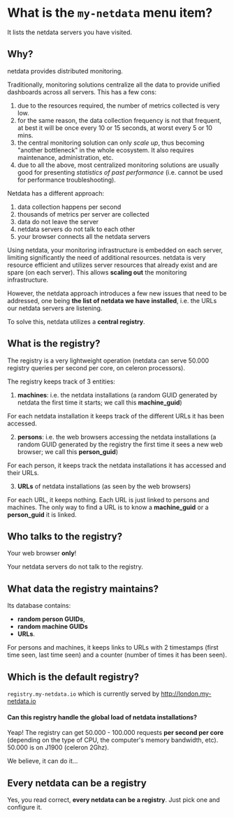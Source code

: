 # What is the `my-netdata` menu item?

It lists the netdata servers you have visited.


## Why?

netdata provides distributed monitoring.

Traditionally, monitoring solutions centralize all the data to provide unified dashboards across all servers. This has a few cons:

1. due to the resources required, the number of metrics collected is very low.
2. for the same reason, the data collection frequency is not that frequent, at best it will be once every 10 or 15 seconds, at worst every 5 or 10 mins.
2. the central monitoring solution can only *scale up*, thus becoming "another bottleneck" in the whole ecosystem. It also requires maintenance, administration, etc.
3. due to all the above, most centralized monitoring solutions are usually good for presenting *statistics of past performance* (i.e. cannot be used for performance troubleshooting).

Netdata has a different approach:

1. data collection happens per second
2. thousands of metrics per server are collected
3. data do not leave the server
4. netdata servers do not talk to each other
5. your browser connects all the netdata servers

Using netdata, your monitoring infrastructure is embedded on each server, limiting significantly the need of additional resources. netdata is very resource efficient and utilizes server resources that already exist and are spare (on each server). This allows **scaling out** the monitoring infrastructure. 

However, the netdata approach introduces a few new issues that need to be addressed, one being **the list of netdata we have installed**, i.e. the URLs our netdata servers are listening.

To solve this, netdata utilizes a **central registry**.

## What is the registry?

The registry is a very lightweight operation (netdata can serve 50.000 registry queries per second per core, on celeron processors).

The registry keeps track of 3 entities:

1. **machines**: i.e. the netdata installations (a random GUID generated by netdata the first time it starts; we call this **machine_guid**)

  For each netdata installation it keeps track of the different URLs it has been accessed.

2. **persons**: i.e. the web browsers accessing the netdata installations (a random GUID generated by the registry the first time it sees a new web browser; we call this **person_guid**)

  For each person, it keeps track the netdata installations it has accessed and their URLs.

3. **URLs** of netdata installations (as seen by the web browsers)

  For each URL, it keeps nothing. Each URL is just linked to persons and machines. The only way to find a URL is to know a **machine_guid** or a **person_guid** it is linked.

## Who talks to the registry?

Your web browser **only**!

Your netdata servers do not talk to the registry.

## What data the registry maintains?

Its database contains:

- **random person GUIDs**,
- **random machine GUIDs**
- **URLs**.

For persons and machines, it keeps links to URLs with 2 timestamps (first time seen, last time seen) and a counter (number of times it has been seen).

## Which is the default registry?

`registry.my-netdata.io` which is currently served by http://london.my-netdata.io

#### Can this registry handle the global load of netdata installations?

Yeap! The registry can get 50.000 - 100.000 requests **per second per core** (depending on the type of CPU, the computer's memory bandwidth, etc). 50.000 is on J1900 (celeron 2Ghz).

We believe, it can do it...

## Every netdata can be a registry

Yes, you read correct, **every netdata can be a registry**. Just pick one and configure it.
